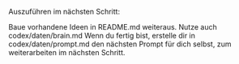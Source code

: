 Auszuführen im nächsten Schritt:

Baue vorhandene Ideen in README.md weiteraus.
Nutze auch codex/daten/brain.md
Wenn du fertig bist, erstelle dir in codex/daten/prompt.md den nächsten Prompt für dich selbst, zum weiterarbeiten im nächsten Schritt.
